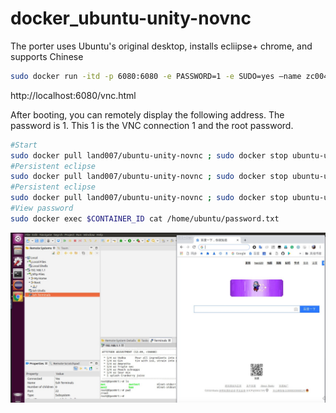 # docker_ubuntu-unity-novnc

The porter uses Ubuntu's original desktop, installs ecliipse+ chrome, and supports Chinese


```bash
sudo docker run -itd -p 6080:6080 -e PASSWORD=1 -e SUDO=yes –name zc004 land007/ubuntu-unity-novnc:latest
```

http://localhost:6080/vnc.html

After booting, you can remotely display the following address. The password is 1. This 1 is the VNC connection 1 and the root password.


```bash
#Start
sudo docker pull land007/ubuntu-unity-novnc ; sudo docker stop ubuntu-unity-novnc ; sudo docker rm ubuntu-unity-novnc ; docker run -it -p 5901:5901 -p 6080:6080 -p 4040:4040 --privileged --name ubuntu-unity-novnc land007/ubuntu-unity-novnc:latest
#Persistent eclipse
sudo docker pull land007/ubuntu-unity-novnc ; sudo docker stop ubuntu-unity-novnc ; sudo docker rm ubuntu-unity-novnc ; docker run -it -v ~/docker/eclipse-workspace:/eclipse-workspace -v ~/docker/eclipse:/usr/local/eclipse -p 5901:5901 -p 6080:6080 -p 4040:4040 --privileged --name ubuntu-unity-novnc land007/ubuntu-unity-novnc:latest
#Persistent eclipse
sudo docker pull land007/ubuntu-unity-novnc ; sudo docker stop ubuntu-unity-novnc ; sudo docker rm ubuntu-unity-novnc ; docker run -it -v ~/docker/chrome_default:/home/ubuntu/.config/google-chrome/Default -v ~/docker/eclipse-workspace:/eclipse-workspace -v ~/docker/eclipse:/usr/local/eclipse -p 5901:5901 -p 6080:6080 -p 4040:4040 -p 2020:20022 --privileged --name ubuntu-unity-novnc land007/ubuntu-unity-novnc:latest
#View password
sudo docker exec $CONTAINER_ID cat /home/ubuntu/password.txt
```

![image](https://github.com/land007/docker_ubuntu-unity-novnc/raw/master/WechatIMG543.jpeg)